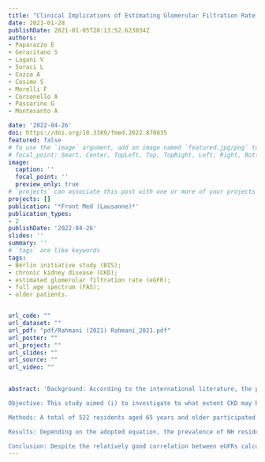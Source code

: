 ```yaml
---
title: "Clinical Implications of Estimating Glomerular Filtration Rate in Institutionalized Older People"
date: 2021-01-28
publishDate: 2021-01-05T20:13:52.623034Z
authors: 
- Paparazzo E
- Geracitano S
- Lagani V
- Soraci L
- Cozza A
- Cosimo S
- Morelli F
- Corsonello A
- Passarino G
- Montesanto A

date: '2022-04-26'
doi: https://doi.org/10.3389/fmed.2022.870835
featured: false
# To use the `image` argument, add an image named `featured.jpg/png` to your page's folder.
# focal_point: Smart, Center, TopLeft, Top, TopRight, Left, Right, BottomLeft, Bottom, BottomRight.
image:
  caption: ''
  focal_point: ''
  preview_only: true
# `projects` can associate this post with one or more of your projects
projects: []
publication: '*Front Med (Lausanne)*'
publication_types:
- 2
publishDate: '2022-04-26'
slides: ''
summary: ''
# `tags` are like keywords
tags:
- Berlin initiative study (BIS); 
- chronic kidney disease (CKD); 
- estimated glomerular filtration rate (eGFR); 
- full age spectrum (FAS); 
- older patients.


url_code: ""
url_dataset: ""
url_pdf: "pdf/Rahmani (2021) Rahmani_2021.pdf"
url_poster: ""
url_project: ""
url_slides: ""
url_source: ""
url_video: ""

    
abstract: 'Background: According to the international literature, the percentage of nursing home (NH) residents with renal insufficiency is very high, ranging between 22 and 78%. Diminished kidney function represents a risk factor for drug overdosage, adverse drug reactions, end-stage renal disease, disability, morbidity, and mortality. Several studies suggested that screening for chronic kidney disease (CKD) in high-risk and older populations may represent a cost-effective approach to reducing progression to renal failure and CKD mortality.

Objective: This study aimed (i) to investigate to what extent CKD may be staged interchangeably by three different creatinine-based estimated glomerular filtration rate (eGFR) equations in a sample of older adults living in long-term care facilities; (ii) to investigate factors explaining differences among eGFR equations; and (iii) to compare the predictivity of different creatinine-based eGFR equations with respect to all-cause mortality.

Methods: A total of 522 residents aged 65 years and older participated in a prospective cohort study of 9 long-term care facilities in Calabria. eGFR was calculated by Chronic Kidney Disease Epidemiology Collaboration (CKD-EPI), Berlin initiative study (BIS), and full age spectrum (FAS) equations. Disability in at least one activity of daily living (ADL), depression, cognitive impairment, comorbidity, and malnutrition was considered in the analysis. Statistical analysis was carried out by Bland-Altman analysis, and 2-year mortality was investigated by Kaplan-Meier curves and Cox regression analysis.

Results: Depending on the adopted equation, the prevalence of NH residents with impaired renal function (eGFR < 60 ml/min/1.73 m2) ranged between 58.2% for the CKD-EPI and 79.1% for the BIS1 equation. The average difference between BIS and FAS was nearly negligible (0.45 ml/min/1.73 m2), while a significant bias was detected between CKD-EPI and BIS and also between CKD-EPI and FAS (6.21 ml/min/1.73 m2 and 6.65 ml/min/1.73 m2, respectively). Although the eGFR study equations had comparable prognostic accuracy in terms of mortality risk, BIS and FAS were able to reclassify NH residents pertaining to a low-risk group with CKD-EPI, and this reclassification improves the discriminative capacity of CKD-EPI with respect to overall mortality.

Conclusion: Despite the relatively good correlation between eGFRs calculated using all adopted equations, the findings in this study reported clearly demonstrated that CKD-EPI and BIS/FAS equations are not interchangeable to assess eGFR among older people and particularly in institutionalized and frail older subjects.'
---
```

